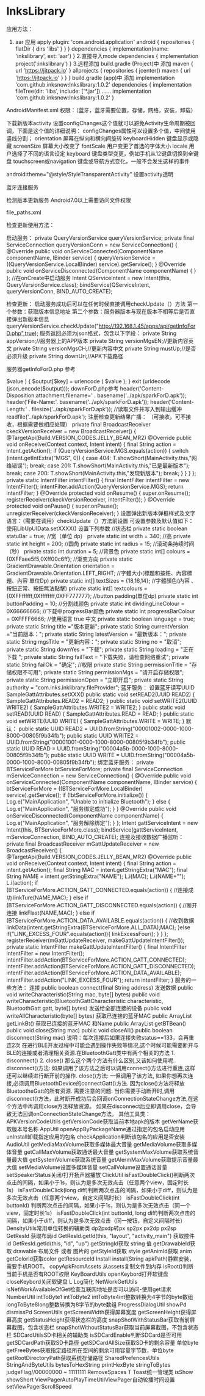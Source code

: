 # InksLibrary
应用方法：
1. aar 应用
apply plugin: 'com.android.application'
android {
   repositories {
        flatDir {
            dirs 'libs'
        }
    }
}
dependencies {
    implementation(name: 'inkslibrary', ext: 'aar')
}
2.直接导入mode
dependencies {
implementation project(':inkslibrary')
}
3.远程添加
build.gradle (Project)中
添加   maven { url 'https://jitpack.io' }
allprojects {
    repositories {
        jcenter()
        maven { url 'https://jitpack.io' }
    }
}
build.gradle (app)中
添加   implementation 'com.github.inksnow:Inkslibrary:1.0.2'
dependencies {
    implementation fileTree(dir: 'libs', include: ['*.jar'])
     ......
    implementation 'com.github.inksnow:Inkslibrary:1.0.2'
}

AndroidManifest.xml
权限：（蓝牙，蓝牙需要位置，存储，网络，安装，卸载）
<uses-feature android:required="false" android:name="android.hardware.bluetooth_le"/>
<uses-permission android:name="android.permission.REQUEST_INSTALL_PACKAGES" />
<uses-permission android:name="android.permission.WRITE_EXTERNAL_STORAGE" />
<uses-permission android:name="android.permission.ACCESS_NETWORK_STATE" />
<uses-permission android:name="android.permission.ACCESS_WIFI_STATE" />
<uses-permission android:name="android.permission.INTERNET" />
<uses-permission android:name="android.permission.BLUETOOTH" />
<uses-permission android:name="android.permission.WAKE_LOCK" />
<uses-permission android:name="android.permission.BLUETOOTH_ADMIN" />
<uses-permission android:name="android.permission.READ_EXTERNAL_STORAGE" />
<uses-permission android:name="android.permission.MOUNT_UNMOUNT_FILESYSTEMS"
    tools:ignore="ProtectedPermissions" />
<uses-permission android:name="android.permission.ACCESS_FINE_LOCATION" />
<uses-permission android:name="android.permission.ACCESS_COARSE_LOCATION" />
<uses-permission android:name="android.permission.CHANGE_CONFIGURATION"
    tools:ignore="ProtectedPermissions" />

下载新版本activity
设置configChanges这个值就可以避免Activity生命周期被回调，下面是这个值的详细说明：
configChanges属性可以设置多个值，中间使用竖线分割； 
orientation 屏幕在纵向和横向间旋转 
keyboardHidden 键盘显示或隐藏 
screenSize 屏幕大小改变了 
fontScale 用户变更了首选的字体大小 
locale 用户选择了不同的语言设定 
keyboard 键盘类型变更，例如手机从12键盘切换到全键盘 
touchscreen或navigation 键盘或导航方式变化，一般不会发生这样的事件

android:theme="@style/StyleTransparentActivity" 设置activity透明

<activity android:name="com.inks.inkslibrary.UI.LibUpActivity"
    android:theme="@style/StyleTransparentActivity"
    android:configChanges="orientation|keyboardHidden|screenSize">
</activity>

蓝牙连接服务

<service
    android:name="com.inks.inkslibrary.Service.BTServiceForMore"
    android:enabled="true" />

检测版本更新服务
<service
    android:name="com.inks.inkslibrary.Service.QueryVersionService"
    android:enabled="true" />
Android7.0以上需要访问文件权限
<provider
    android:name="android.support.v4.content.FileProvider"
    android:authorities="com.inks.inklibrary.fileProvider"
    android:grantUriPermissions="true"
    android:exported="false">
    <meta-data
        android:name="android.support.FILE_PROVIDER_PATHS"
        android:resource="@xml/file_paths" />
</provider>

file_paths.xml
<?xml version="1.0" encoding="utf-8"?>
<paths>
    <external-path path="." name="external_storage_root" />
</paths>

检查更新使用方法：

启动服务：
private QueryVersionService queryVersionService;
private final ServiceConnection queryVersionConn = new ServiceConnection() {
    @Override
    public void onServiceConnected(ComponentName componentName, IBinder service) {
        queryVersionService = ((QueryVersionService.LocalBinder) service).getService();
    }
    @Override
    public void onServiceDisconnected(ComponentName componentName) {
    }
};
//在onCreate中启动服务
Intent QServiceIntent = new Intent(this, QueryVersionService.class);
bindService(QServiceIntent, queryVersionConn, BIND_AUTO_CREATE);




检查更新：
启动服务成功后可以在任何时候直接调用checkUpdate（）方法
第一个参数：获取版本信息地址
第二个参数：服务器版本与现在版本不相等后是否直接弹出新版本信息
queryVersionService.checkUpdate("http://192.168.1.45/apps/api/getInfoForD.php",true);
服务返回必须为json格式，包含以下字段：
private String appVersion;//服务器上的APP版本
private String versionMgsEN;//更新内容英文
private String versionMgsCH;//更新内容中文
private String mustUp;//是否必须升级
private String downUri;//APK下载路径

服务器getInfoForD.php 参考

<?php
$output = array();
$output["appVersion"] = '3.0.1'; 
$output["versionMgsEN"] = '1.语言选择增加韩语
\n2.添加电量显示\n3.添加状态指示\n4.添加体感平衡调节'; 
$output["versionMgsCH"] = '1.语言选择增加韩语
\n2.添加电量显示\n3.添加状态指示\n4.添加体感平衡调节'; 
$output["mustUp"] = "1"; 
$output["downUri"] = "http://192.168.1.45/apps/api/downForD.php"; 
foreach ( $output as $key => $value ) { 
  $output[$key]  = urlencode ( $value ); 
}
exit (urldecode (json_encode($output)));


downForD.php参考
 header('Content-Disposition:attachment;filename=' . basename('../apk/sparkForD.apk'));
 header('File-Name:'. basename('../apk/sparkForD.apk'));
 header('Content-Length:' . filesize('../apk/sparkForD.apk'));
 //读取文件并写入到输出缓冲
 readfile('../apk/sparkForD.apk');






注册检查更新结果广播：
（可接收，可不接收，根据需要做相应处理）
private final BroadcastReceiver ckeckVersionReceiver = new BroadcastReceiver() {
    @TargetApi(Build.VERSION_CODES.JELLY_BEAN_MR2)
    @Override
    public void onReceive(Context context, Intent intent) {
        final String action = intent.getAction();
        if (QueryVersionService.MGS.equals(action)) {

            switch (intent.getIntExtra("MGS", 0)) {
                case 404:
                    T.showShort(MainActivity.this,"网络错误");
                    break;
                case 201:
                    T.showShort(MainActivity.this,"已是最新版本");
                    break;
                case 200:
                    T.showShort(MainActivity.this,"发现新版本");
                    break;
            }
        }
    }
};
private static IntentFilter intentFilter() {
    final IntentFilter intentFilter = new IntentFilter();
    intentFilter.addAction(QueryVersionService.MGS);
    return intentFilter;
}
@Override
protected void onResume() {
    super.onResume();
    registerReceiver(ckeckVersionReceiver, intentFilter());
}

@Override
protected void onPause() {
    super.onPause();
    unregisterReceiver(ckeckVersionReceiver);
}






设置弹出新版本弹框样式及文字语言：（需要在调用）checkUpdate（）方法前设置

可设置参数及默认值如下：
使用LibUpUIData.setXXXX() 设置下列参数

//状态栏
private static boolean statuBar = true;
//宽（单位 dp）
private static int  width = 340;
//高
private static int  height = 200;
//圆角
private static int  radius = 15;
//滚动条持续时间（秒）
private static int  duration = 5;
//背景色
private static int[] colours = {0XFFaee5f5,0Xff00c6ff};
//渐变方向
private static GradientDrawable.Orientation orientation = GradientDrawable.Orientation.LEFT_RIGHT;
//字體大小(標題和按鈕、內容標題、內容 單位Dp)
private static int[] textSizes = {18,16,14};
//字體顏色(內容 、按鈕正常、按鈕無法點擊)
private static int[] textcolours = {0XFFffffff,0Xffffffff,0XFF777777};
//button padding(單位dp)
private static int buttonPadding = 10;
//分割线颜色
private static int dividingLineColour = 0X66666666;
//下载中progressBar颜色
private static int progressBarColour = 0XFFFF6666;
//使用语言 true 中文
private static boolean language = true;
private static String title ="版本更新";
private static String currentVersion ="当前版本：";
private static String  latestVersion = "最新版本：";
private static String  mgsTitle = "更新内容：";
private static String  no = "取消";
private static String  downYes = "下载";
private static String  loading = "正在下载    ";
private static String  failText = "下载失败，请检查网络重试";
private static String  failOk = "确定";
//权限
private static String  permissionTitle = "存储权限不可用";
private static String  permissionMgs = "请开启存储权限";
private static String  permissionOpen = "立即开启";

private static String authority = "com.inks.inklibrary.fileProvider";



蓝牙服务：
设置蓝牙读写UUID
SampleGattAttributes.setXXX()

public static void setREAD2(UUID READ2) {
    SampleGattAttributes.READ2 = READ2;
}
public static void setWRITE2(UUID WRITE2) {
    SampleGattAttributes.WRITE2 = WRITE2;
}
public static void setREAD(UUID READ) {
    SampleGattAttributes.READ = READ;
}
public static void setWRITE(UUID WRITE) {
    SampleGattAttributes.WRITE = WRITE;
}

默认：
public static UUID READ2 = UUID.fromString("00001002-0000-1000-8000-00805f9b34fb");
public static UUID WRITE2 = UUID.fromString("00001001-0000-1000-8000-00805f9b34fb");
public static UUID READ = UUID.fromString("00004a5b-0000-1000-8000-00805f9b34fb");
public static UUID WRITE = UUID.fromString("00004a5b-0000-1000-8000-00805f9b34fb");


绑定蓝牙服务：
private BTServiceForMore btServiceForMore;

private final ServiceConnection mServiceConnection = new ServiceConnection() {
    @Override
    public void onServiceConnected(ComponentName componentName, IBinder service) {
        btServiceForMore = ((BTServiceForMore.LocalBinder) service).getService();
        if (!btServiceForMore.initialize()) {
            Log.e("MainApplication", "Unable to initialize Bluetooth");
        } else {
            Log.e("MainApplication", "服务绑定成功");
        }
    }
    @Override
    public void onServiceDisconnected(ComponentName componentName) {
        Log.e("MainApplication", "服务解除绑定");
    }
};

Intent gattServiceIntent = new Intent(this, BTServiceForMore.class);
bindService(gattServiceIntent, mServiceConnection, BIND_AUTO_CREATE);

连接及接收数据广播监听：


private final BroadcastReceiver mGattUpdateReceiver = new BroadcastReceiver() {
    @TargetApi(Build.VERSION_CODES.JELLY_BEAN_MR2)
    @Override
    public void onReceive(Context context, Intent intent) {
        final String action = intent.getAction();
        final String MAC = intent.getStringExtra("MAC");
        final String NAME = intent.getStringExtra("NAME");
        L.i(MAC);
        L.i(NAME+"");
        L.i(action);
        if (BTServiceForMore.ACTION_GATT_CONNECTED.equals(action)) {
            //连接成功
            linkTure(NAME,MAC);

        } else if (BTServiceForMore.ACTION_GATT_DISCONNECTED.equals(action)) {
            //断开连接
            linkFlast(NAME,MAC);

        }  else if (BTServiceForMore.ACTION_DATA_AVAILABLE.equals(action)) {
            //收到数据
             linkData(intent.getStringExtra(BTServiceForMore.ALL_DATA),MAC);
        }else if("LINK_EXCESS_FOUR".equals(action)){
            linkExcessFour();
        }
    }
};



registerReceiver(mGattUpdateReceiver, makeGattUpdateIntentFilter());

    private static IntentFilter makeGattUpdateIntentFilter() {
        final IntentFilter intentFilter = new IntentFilter();
        intentFilter.addAction(BTServiceForMore.ACTION_GATT_CONNECTED);
        intentFilter.addAction(BTServiceForMore.ACTION_GATT_DISCONNECTED);
        intentFilter.addAction(BTServiceForMore.ACTION_DATA_AVAILABLE);
        intentFilter.addAction("LINK_EXCESS_FOUR");

        return intentFilter;
    }


服务的一些方法：
连接
public boolean connect(final String address)
发送数据
public void writeCharacteristic(String mac, byte[] bytes)
public void writeCharacteristic(BluetoothGattCharacteristic characteristic, BluetoothGatt gatt, byte[] bytes)
发送给全部连接的设备
public void writeAllCharacteristic(byte[] bytes) 
获取已连接的蓝牙MAC
public ArrayList<String> getLinkBt()
获取已连接的蓝牙MAC 和Name
public ArrayList<BTBean> getBTBean()

public void close(String mac)
public void closeAll() 
public boolean disconnect(String mac)

说明：每次连接后如果连接失败status==133，会再重连2次
在进行BLE开发过程中可能会遇到操作失败等情况,这个时候可能需要断开与BLE的连接或者清理相关资源.在BluetoothGatt类中有两个相关的方法 
1. disconnect() 
2. close() 
那么这个两个方法有什么区别,又该如何使用呢.
disconnect()方法: 如果调用了该方法之后可以调用connect()方法进行重连,这样还可以继续进行断开前的操作.
close()方法: 一但调用了该方法, 如果你想再次连接,必须调用BluetoothDevice的connectGatt()方法. 因为close()方法将释放BluetootheGatt的所有资源.

需要注意的问题: 
当你需要手动断开时,调用disconnect()方法，此时断开成功后会回调onConnectionStateChange方法,在这个方法中再调用close方法释放资源。 
如果在disconnect后立即调用close，会导致无法回调onConnectionStateChange方法。


其他工具类：
APKVersionCodeUtils
getVersionCode获取当前本地apk的版本
getVerName获取版本号名称

AppUtil
openAppByPackageName通过指定的包名启动应用
unInstall卸载指定应用的包名
checkApplication判断该包名的应用是否安装

AudioUtil
getMediaMaxVolume获取多媒体最大音量
getMediaVolume获取多媒体音量
getCallMaxVolume获取通话最大音量
getSystemMaxVolume获取系统音量最大值
getSystemVolume获取系统音量
getAlermMaxVolume获取提示音量最大值
setMediaVolume设置多媒体音量
setCallVolume设置通话音量
setSpeakerStatus关闭/打开扬声器播放

ClickUtil
isFastDoubleClick()判断两次点击的间隔，如果小于1s，则认为是多次无效点击（任意两个view，固定时长1s） 
isFastDoubleClick(long diff)判断两次点击的间隔，如果小于diff，则认为是多次无效点击（任意两个view，自定义间隔时长）
isFastDoubleClick(int buttonId) 判断两次点击的间隔，如果小于1s，则认为是多次无效点击（同一个view，固定时长1s） 
isFastDoubleClick(int buttonId, long diff)判断两次点击的间隔，如果小于diff，则认为是多次无效点击（同一按钮，自定义间隔时长）




DensityUtils常用单位转换的辅助类
dp2pxdp转px
sp2px
px2dp
px2sp

GetResId
 获取布局id
 GetResId.getId(this, "layout", "activity_main")
获取控件id
GetResId.getId(this, "id", "up")
getStringId获取 string 值
getDrawableId获取 drawable 布局文件 或者 图片的
getStyleId获取 style
getAnimId获取 anim
getColorId获取color
getResourceId

Install
install(String apkPath)静默安装，需要手机ROOT。
copyApkFromAssets 从assets复制文件到内存
isRoot()判断当前手机是否有ROOT权限

KeyBoardUtils
openKeybord打开软键盘
closeKeybord关闭软键盘

L Log简化

NetWorkGetUtils
isNetWorkAvailableOfGet检查互联网地址是否可以访问-使用get请求

NumberUtil
intToByte1
intToByte2
intToByte4int整数转换为4字节的byte数组
longToByte8long整数转换为8字节的byte数组

ProgressDialogUtil
showPd
dismissPd



ScreenUtils
getScreenWidth获得屏幕宽度
getScreenHeight获得屏幕高度
getStatusHeight获得状态栏的高度
snapShotWithStatusBar获取当前屏幕截图，包含状态栏
snapShotWithoutStatusBar获取当前屏幕截图，不包含状态栏

SDCardUtilsSD卡相关的辅助类
isSDCardEnable判断SDCard是否可用
getSDCardPath获取SD卡路径
getSDCardAllSize获取SD卡的剩余容量 单位byte
getFreeBytes获取指定路径所在空间的剩余可用容量字节数，单位byte
getRootDirectoryPath获取系统存储路径

SharedPrefencesUtils

StringAndByteUtils
bytesToHexString
printHexByte
stringToBytes
judgeFlag//00000000 ~  11111111
RemoveSpaces

T  Toast统一管理类
isShow
showShort

ViewPagerAutoPlayTimeUtilViewPager自动轮播时间设置
setViewPagerScrollSpeed
